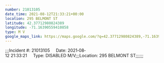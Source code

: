 ```yaml
---
number: 21013105
date_time: 2021-08-12T21:33:21+00:00
location: 295 BELMONT ST
latitude: 42.37712980824389
longitude: -71.16390559410858
type: M V
google_maps_link: https://maps.google.com/?q=42.37712980824389,-71.16390559410858
---
```


;;;Incident #: 21013105     Date: 2021‐08‐12 21:33:21     Type: DISABLED M/V;;;Location: 295 BELMONT ST;;;;;;

